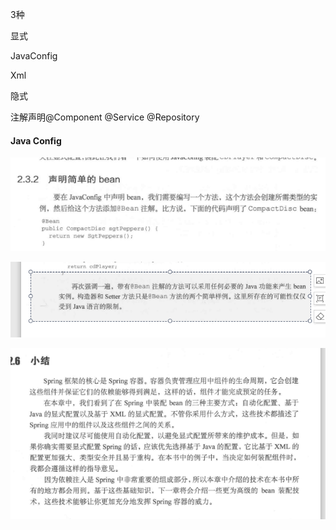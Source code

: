 3种

显式

JavaConfig

Xml

隐式

注解声明@Component @Service @Repository 

#### Java Config

![image-20210301115821646](assets/image-20210301115821646.png)

![image-20210301120013082](assets/image-20210301120013082.png)

![image-20210301120353693](assets/image-20210301120353693.png)